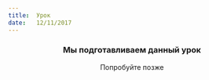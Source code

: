 ```yaml
---
title:  Урок
date:   12/11/2017
---
```


### <center>Мы подготавливаем данный урок</center>
<center>Попробуйте позже</center>